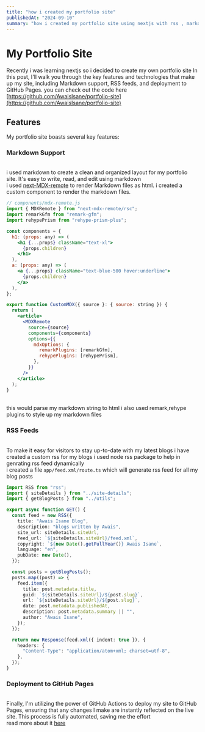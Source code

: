 ```yaml
---
title: "how i created my portfolio site"
publishedAt: "2024-09-10"
summary: "how i created my portfolio site using nextjs with rss , markdown support and actions to deploy to github pages"
---
```


# **My Portfolio Site**

Recently i was learning nextjs so i decided to create my own portfolio site In this post, I'll walk you through the key features and technologies that make up my site, including Markdown support, RSS feeds, and deployment to GitHub Pages.
you can check out the code here [https://github.com/AwaisIsane/portfolio-site](https://github.com/AwaisIsane/portfolio-site)

## **Features**

My portfolio site boasts several key features:

### **Markdown Support**

\
i used markdown to create a clean and organized layout for my portfolio site. It's easy to write, read, and edit using markdown \
i used [next-MDX-remote](https://github.com/hashicorp/next-mdx-remote) to render Markdown files as html. i created a custom component to render the markdown files.

```jsx
// components/mdx-remote.js
import { MDXRemote } from "next-mdx-remote/rsc";
import remarkGfm from "remark-gfm";
import rehypePrism from "rehype-prism-plus";

const components = {
  h1: (props: any) => (
    <h1 {...props} className="text-xl">
      {props.children}
    </h1>
  ),
  a: (props: any) => (
    <a {...props} className="text-blue-500 hover:underline">
      {props.children}
    </a>
  ),
};

export function CustomMDX({ source }: { source: string }) {
  return (
    <article>
      <MDXRemote
        source={source}
        components={components}
        options={{
          mdxOptions: {
            remarkPlugins: [remarkGfm],
            rehypePlugins: [rehypePrism],
          },
        }}
      />
    </article>
  );
}
```

\
this would parse my markdown string to html i also used remark,rehype plugins to style up my markdown files

### **RSS Feeds**

\
To make it easy for visitors to stay up-to-date with my latest blogs i have created a custom rss for my blogs i used node rss package to help in genrating rss feed dynamically
\
i created a file `app/feed.xml/route.ts` which will generate rss feed for all my blog posts

```ts
import RSS from "rss";
import { siteDetails } from "../site-details";
import { getBlogPosts } from "../utils";

export async function GET() {
  const feed = new RSS({
    title: "Awais Isane Blog",
    description: "blogs written by Awais",
    site_url: siteDetails.siteUrl,
    feed_url: `${siteDetails.siteUrl}/feed.xml`,
    copyright: `${new Date().getFullYear()} Awais Isane`,
    language: "en",
    pubDate: new Date(),
  });

  const posts = getBlogPosts();
  posts.map((post) => {
    feed.item({
      title: post.metadata.title,
      guid: `${siteDetails.siteUrl}/${post.slug}`,
      url: `${siteDetails.siteUrl}/${post.slug}`,
      date: post.metadata.publishedAt,
      description: post.metadata.summary || "",
      author: "Awais Isane",
    });
  });

  return new Response(feed.xml({ indent: true }), {
    headers: {
      "Content-Type": "application/atom+xml; charset=utf-8",
    },
  });
}
```

### **Deployment to GitHub Pages**

\
Finally, I'm utilizing the power of GitHub Actions to deploy my site to GitHub Pages, ensuring that any changes I make are instantly reflected on the live site. This process is fully automated, saving me the effort
\
read more about it [here](deploy-nextjs-site-to-github-pages)
